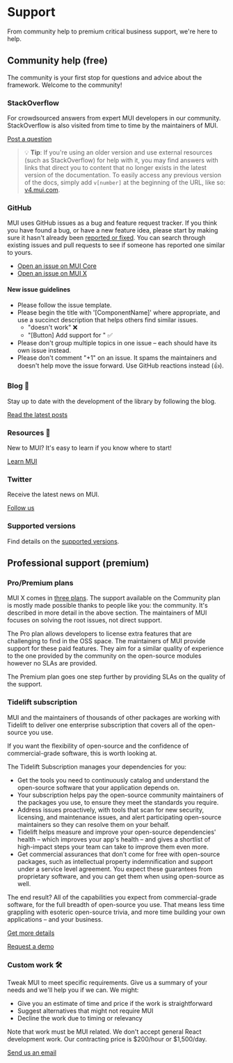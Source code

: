 # Support

<p class="description">From community help to premium critical business support, we're here to help.</p>

## Community help (free)

The community is your first stop for questions and advice about the framework. Welcome to the community!

### StackOverflow

For crowdsourced answers from expert MUI developers in our community.
StackOverflow is also visited from time to time by the maintainers of MUI.

[Post a question](https://stackoverflow.com/questions/tagged/mui)

> 💡 **Tip**: If you're using an older version and use external resources (such as StackOverflow) for help with it, you may find answers with links that direct you to content that no longer exists in the latest version of the documentation. To easily access any previous version of the docs, simply add `v[number]` at the beginning of the URL, like so: [v4.mui.com](https://v4.mui.com/).

### GitHub

MUI uses GitHub issues as a bug and feature request tracker.
If you think you have found a bug, or have a new feature idea, please start by making sure it hasn't already been [reported or fixed](https://github.com/mui/material-ui/issues?utf8=%E2%9C%93&q=is%3Aopen+is%3Aclosed). You can search through existing issues and pull requests to see if someone has reported one similar to yours.

- [Open an issue on MUI Core](https://github.com/mui/material-ui/issues/new/choose)
- [Open an issue on MUI X](https://github.com/mui/mui-x/issues/new/choose)

#### New issue guidelines

- Please follow the issue template.
- Please begin the title with '[ComponentName]' where appropriate, and use a succinct description that helps others find similar issues.
  - "doesn't work" ❌
  - "[Button] Add support for <some feature>" ✅
- Please don't group multiple topics in one issue – each should have its own issue instead.
- Please don't comment "+1" on an issue. It spams the maintainers and doesn't help move the issue forward. Use GitHub reactions instead (👍).

### Blog 📝

Stay up to date with the development of the library by following the blog.

[Read the latest posts](https://mui.com/blog/)

### Resources 📖

New to MUI? It's easy to learn if you know where to start!

[Learn MUI](/material-ui/getting-started/learn/)

### Twitter

Receive the latest news on MUI.

[Follow us](https://twitter.com/MUI_hq)

### Supported versions

Find details on the [supported versions](/versions/#supported-versions).

## Professional support (premium)

### Pro/Premium plans

MUI X comes in [three plans](https://mui.com/pricing/).
The support available on the Community plan is mostly made possible thanks to people like you: the community. It's described in more detail in the above section. The maintainers of MUI focuses on solving the root issues, not direct support.

The Pro plan allows developers to license extra features that are challenging to find in the OSS space.
The maintainers of MUI provide support for these paid features.
They aim for a similar quality of experience to the one provided by the community on the open-source modules
however no SLAs are provided.

The Premium plan goes one step further by providing SLAs on the quality of the support.

### Tidelift subscription

MUI and the maintainers of thousands of other packages are working with Tidelift to deliver one enterprise subscription that covers all of the open-source you use.

If you want the flexibility of open-source and the confidence of commercial-grade software, this is worth looking at.

The Tidelift Subscription manages your dependencies for you:

- Get the tools you need to continuously catalog and understand the open-source software that your application depends on.
- Your subscription helps pay the open-source community maintainers of the packages you use, to ensure they meet the standards you require.
- Address issues proactively, with tools that scan for new security, licensing, and maintenance issues, and alert participating open-source maintainers so they can resolve them on your behalf.
- Tidelift helps measure and improve your open-source dependencies' health – which improves your app's health – and gives a shortlist of high-impact steps your team can take to improve them even more.
- Get commercial assurances that don't come for free with open-source packages, such as intellectual property indemnification and support under a service level agreement. You expect these guarantees from proprietary software, and you can get them when using open-source as well.

The end result? All of the capabilities you expect from commercial-grade software, for the full breadth of open-source you use. That means less time grappling with esoteric open-source trivia, and more time building your own applications – and your business.

<a
  data-ga-event-category="support"
  data-ga-event-action="tidelift"
  href="https://tidelift.com/subscription/pkg/npm-material-ui?utm_source=npm-material-ui&utm_medium=referral&utm_campaign=enterprise">
Get more details
</a>

<a
  data-ga-event-category="support"
  data-ga-event-action="tidelift"
  href="https://tidelift.com/subscription/request-a-demo?utm_source=npm-material-ui&utm_medium=referral&utm_campaign=enterprise">
Request a demo
</a>

### Custom work 🛠

Tweak MUI to meet specific requirements. Give us a summary of your needs and we'll help you if we can. We might:

- Give you an estimate of time and price if the work is straightforward
- Suggest alternatives that might not require MUI
- Decline the work due to timing or relevancy

Note that work must be MUI related.
We don't accept general React development work.
Our contracting price is $200/hour or $1,500/day.

[Send us an email](mailto:custom-work@mui.com)
